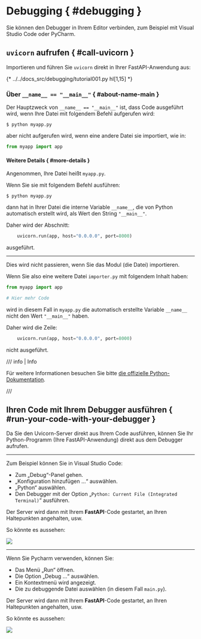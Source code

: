 # Debugging { #debugging }

Sie können den Debugger in Ihrem Editor verbinden, zum Beispiel mit Visual Studio Code oder PyCharm.

## `uvicorn` aufrufen { #call-uvicorn }

Importieren und führen Sie `uvicorn` direkt in Ihrer FastAPI-Anwendung aus:

{* ../../docs_src/debugging/tutorial001.py hl[1,15] *}

### Über `__name__ == "__main__"` { #about-name-main }

Der Hauptzweck von `__name__ == "__main__"` ist, dass Code ausgeführt wird, wenn Ihre Datei mit folgendem Befehl aufgerufen wird:

<div class="termy">

```console
$ python myapp.py
```

</div>

aber nicht aufgerufen wird, wenn eine andere Datei sie importiert, wie in:

```Python
from myapp import app
```

#### Weitere Details { #more-details }

Angenommen, Ihre Datei heißt `myapp.py`.

Wenn Sie sie mit folgendem Befehl ausführen:

<div class="termy">

```console
$ python myapp.py
```

</div>

dann hat in Ihrer Datei die interne Variable `__name__`, die von Python automatisch erstellt wird, als Wert den String `"__main__"`.

Daher wird der Abschnitt:

```Python
    uvicorn.run(app, host="0.0.0.0", port=8000)
```

ausgeführt.

---

Dies wird nicht passieren, wenn Sie das Modul (die Datei) importieren.

Wenn Sie also eine weitere Datei `importer.py` mit folgendem Inhalt haben:

```Python
from myapp import app

# Hier mehr Code
```

wird in diesem Fall in `myapp.py` die automatisch erstellte Variable `__name__` nicht den Wert `"__main__"` haben.

Daher wird die Zeile:

```Python
    uvicorn.run(app, host="0.0.0.0", port=8000)
```

nicht ausgeführt.

/// info | Info

Für weitere Informationen besuchen Sie bitte <a href="https://docs.python.org/3/library/__main__.html" class="external-link" target="_blank">die offizielle Python-Dokumentation</a>.

///

## Ihren Code mit Ihrem Debugger ausführen { #run-your-code-with-your-debugger }

Da Sie den Uvicorn-Server direkt aus Ihrem Code ausführen, können Sie Ihr Python-Programm (Ihre FastAPI-Anwendung) direkt aus dem Debugger aufrufen.

---

Zum Beispiel können Sie in Visual Studio Code:

* Zum „Debug“-Panel gehen.
* „Konfiguration hinzufügen ...“ auswählen.
* „Python“ auswählen.
* Den Debugger mit der Option „`Python: Current File (Integrated Terminal)`“ ausführen.

Der Server wird dann mit Ihrem **FastAPI**-Code gestartet, an Ihren Haltepunkten angehalten, usw.

So könnte es aussehen:

<img src="/img/tutorial/debugging/image01.png">

---

Wenn Sie Pycharm verwenden, können Sie:

* Das Menü „Run“ öffnen.
* Die Option „Debug ...“ auswählen.
* Ein Kontextmenü wird angezeigt.
* Die zu debuggende Datei auswählen (in diesem Fall `main.py`).

Der Server wird dann mit Ihrem **FastAPI**-Code gestartet, an Ihren Haltepunkten angehalten, usw.

So könnte es aussehen:

<img src="/img/tutorial/debugging/image02.png">

